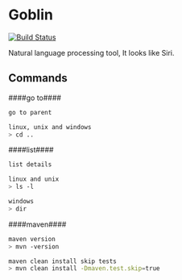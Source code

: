 Goblin
======

[![Build Status](https://travis-ci.org/aiyanbo/goblin-core.png?branch=master)](https://travis-ci.org/aiyanbo/goblin-core)

Natural language processing tool, It looks like Siri.

Commands
--------

####go to####

```sh
go to parent

linux, unix and windows
> cd ..
```


####list####

```sh
list details

linux and unix
> ls -l

windows
> dir
```
####maven####

```sh
maven version
> mvn -version

maven clean install skip tests
> mvn clean install -Dmaven.test.skip=true
```

